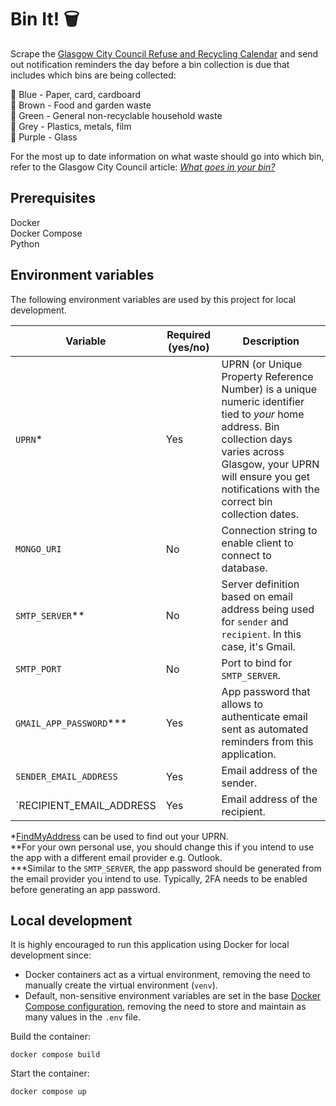 # Bin It! 🗑️
Scrape the [Glasgow City Council Refuse and Recycling Calendar](https://www.glasgow.gov.uk/article/1524/Bin-Collection-Days) and send out notification reminders the day before a bin collection is due that includes which bins are being collected:  

💙 Blue - Paper, card, cardboard  
🤎 Brown - Food and garden waste  
💚 Green - General non-recyclable household waste  
🩶 Grey - Plastics, metals, film  
💜 Purple - Glass  

For the most up to date information on what waste should go into which bin, refer to the Glasgow City Council article: [_What goes in your bin?_](https://www.glasgow.gov.uk/article/13729/What-goes-in-your-bin)

## Prerequisites

Docker  
Docker Compose  
Python

## Environment variables

The following environment variables are used by this project for local development.

| Variable | Required (yes/no) | Description |
|----------|-------------------|-------------|
| `UPRN`* | Yes | UPRN (or Unique Property Reference Number) is a unique numeric identifier tied to _your_ home address. Bin collection days varies across Glasgow, your UPRN will ensure you get notifications with the correct bin collection dates. |
| `MONGO_URI` | No | Connection string to enable client to connect to database. |
| `SMTP_SERVER`** | No | Server definition based on email address being used for `sender` and `recipient`. In this case, it's Gmail. |
| `SMTP_PORT` | No | Port to bind for `SMTP_SERVER`. |
| `GMAIL_APP_PASSWORD`*** | Yes| App password that allows to authenticate email sent as automated reminders from this application. |
| `SENDER_EMAIL_ADDRESS` | Yes | Email address of the sender. |
| `RECIPIENT_EMAIL_ADDRESS | Yes | Email address of the recipient. |

*[FindMyAddress](https://www.findmyaddress.co.uk/search) can be used to find out your UPRN.  
**For your own personal use, you should change this if you intend to use the app with a different email provider e.g. Outlook.  
***Similar to the `SMTP_SERVER`, the app password should be generated from the email provider you intend to use. Typically, 2FA needs to be enabled before generating an app password.

## Local development

It is highly encouraged to run this application using Docker for local development since:

- Docker containers act as a virtual environment, removing the need to manually create the virtual environment (`venv`).
- Default, non-sensitive environment variables are set in the base [Docker Compose configuration](/compose.yaml), removing the need to store and maintain as many values in the `.env` file. 

Build the container:

```
docker compose build
```

Start the container:

```
docker compose up
```

